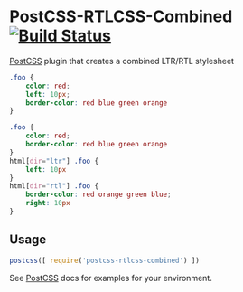 # PostCSS-RTLCSS-Combined [![Build Status][ci-img]][ci]

[PostCSS] plugin that creates a combined LTR/RTL stylesheet

[PostCSS]: https://github.com/postcss/postcss
[ci-img]:  https://travis-ci.org/rtsao/postcss-rtlcss-combined.svg
[ci]:      https://travis-ci.org/rtsao/postcss-rtlcss-combined

```css
.foo {
    color: red;
    left: 10px;
    border-color: red blue green orange
}
```

```css
.foo {
    color: red;
    border-color: red blue green orange
}
html[dir="ltr"] .foo {
    left: 10px
}
html[dir="rtl"] .foo {
    border-color: red orange green blue;
    right: 10px
}
```

## Usage

```js
postcss([ require('postcss-rtlcss-combined') ])
```

See [PostCSS] docs for examples for your environment.
